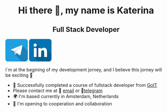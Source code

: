  <div align="center">
      <h1>Hi there 👋, my name is Katerina</h1>
      <h2>Full Stack Developer</h2>
    </div>
    <div text-align="center">
      <a href="https://t.me/Katerina_Riabukh"
        ><img
          src="./images/telegram_icon-icons.com_53603.png"
          alt="telegram"
          width="70"
          height="70"
      /></a>
      <a href="https://linkedin.com/in/katerinariabukh"
        ><img
          src="./images/linkedin_icon-icons.com_53609.png"
          alt="linkedin"
          width="70"
          height="70"
      /></a>
    </div>

I`m at the begining of my development jorney, and I believe this jorney will be exciting 🌟

- 🏫 Successfully completed a course of fullstack developer from [GoIT](https://github.com/goitacademy)
- Please contact me at 📧 [email](mailto:katerina.riabukh@gmail.com) or 📱[telegram](https://t.me/Katerina_Riabukh)
- 🌍 I'm based currently in Amsterdam, Netherlands
- 🤝 I'm opening to cooperation and collaboration
